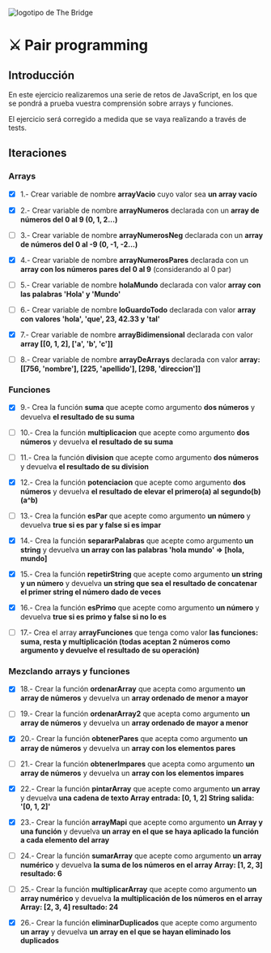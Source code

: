 ![logotipo de The Bridge](https://user-images.githubusercontent.com/27650532/77754601-e8365180-702b-11ea-8bed-5bc14a43f869.png  "logotipo de The Bridge")

# :crossed_swords: Pair programming #

## Introducción ##
En este ejercicio realizaremos una serie de retos de JavaScript, en los que se pondrá a prueba vuestra comprensión sobre arrays y funciones.

El ejercicio será corregido a medida que se vaya realizando a través de tests.

## Iteraciones ##

### Arrays ###

- [X] 1.- Crear variable de nombre **arrayVacio** cuyo valor sea **un array vacío**

- [X] 2.- Crear variable de nombre **arrayNumeros** declarada con un **array de números del 0 al 9 (0, 1, 2...)**

- [ ] 3.- Crear variable de nombre **arrayNumerosNeg** declarada con un **array de números del 0 al -9 (0, -1, -2...)**

- [X] 4.- Crear variable de nombre **arrayNumerosPares** declarada con un **array con los números pares del 0 al 9** (considerando al 0 par)

- [ ] 5.- Crear variable de nombre **holaMundo** declarada con valor **array con las palabras 'Hola' y 'Mundo'**

- [ ] 6.- Crear variable de nombre **loGuardoTodo** declarada con valor **array con valores 'hola', 'que', 23, 42.33 y 'tal'**

- [X] 7.- Crear variable de nombre **arrayBidimensional** declarada con valor **array [[0, 1, 2], ['a', 'b', 'c']]**

- [ ] 8.- Crear variable de nombre **arrayDeArrays** declarada con valor **array: [[756, 'nombre'], [225, 'apellido'], [298, 'direccion']]**

### Funciones ###

- [X] 9.- Crea la función **suma** que acepte como argumento **dos números** y devuelva **el resultado de su suma**

- [ ] 10.- Crea la función **multiplicacion** que acepte como argumento **dos números** y devuelva **el resultado de su suma**

- [ ] 11.- Crea la función **division** que acepte como argumento **dos números** y devuelva **el resultado de su division**

- [X] 12.- Crea la función **potenciacion** que acepte como argumento **dos números** y devuelva **el resultado de elevar el primero(a) al segundo(b) (a^b)**

- [ ] 13.- Crea la función **esPar** que acepte como argumento **un número** y devuelva **true si es par y false si es impar**

- [X] 14.- Crea la función **separarPalabras** que acepte como argumento **un string** y devuelva **un array con las palabras 'hola mundo' => [hola, mundo]**

- [X] 15.- Crea la función **repetirString** que acepte como argumento **un string y un número** y devuelva **un string que sea el resultado de concatenar el primer string el número dado de veces**

- [X] 16.- Crea la función **esPrimo** que acepte como argumento **un número** y devuelva ****true si es primo y false si no lo es****

- [ ] 17.- Crea el array **arrayFunciones** que tenga como valor **las funciones: suma, resta y multiplicación (todas aceptan 2 números como argumento y devuelve el resultado de su operación)**

### Mezclando arrays y funciones ###

- [X] 18.-  Crear la función **ordenarArray** que acepta como argumento **un array de números** y devuelva un **array ordenado de menor a mayor**

- [ ] 19.-  Crear la función **ordenarArray2** que acepta como argumento **un array de números** y devuelva un **array ordenado de mayor a menor**

- [X] 20.- Crear la función **obtenerPares** que acepta como argumento **un array de números** y devuelva un **array con los elementos pares**

- [ ] 21.- Crear la función **obtenerImpares** que acepta como argumento **un array de números** y devuelva un **array con los elementos impares**

- [X] 22.- Crear la función **pintarArray** que acepte como argumento **un array** y devuelva **una cadena de texto Array entrada: [0, 1, 2] String salida: '[0, 1, 2]'**

- [X] 23.- Crear la función **arrayMapi** que acepte como argumento **un Array y una función** y devuelva **un array en el que se haya aplicado la función a cada elemento del array**

- [ ] 24.- Crear la función **sumarArray** que acepte como argumento **un array numérico** y devuelva **la suma de los números en el array Array: [1, 2, 3] resultado: 6**

- [ ] 25.- Crear la función **multiplicarArray** que acepte como argumento **un array numérico** y devuelva **la multiplicación de los números en el array Array:  [2, 3, 4] resultado: 24**

- [X] 26.- Crear la función **eliminarDuplicados** que acepte como argumento **un array** y devuelva **un array en el que se hayan eliminado los duplicados**
